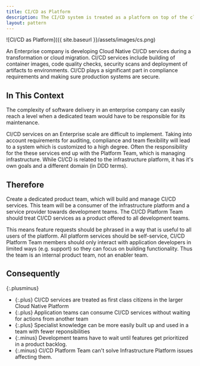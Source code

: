 ```yaml
---
title: CI/CD as Platform
description: The CI/CD system is treated as a platform on top of the cloud platform.
layout: pattern
---
```


![CI/CD as Platform]({{ site.baseurl }}/assets/images/cs.png)

An Enterprise company is developing Cloud Native CI/CD services during a transformation or
cloud migration. CI/CD services include building of container images, code quality checks,
security scans and deployment of artifacts to environments. CI/CD plays a significant
part in compliance requirements and making sure production systems are secure.

## In This Context

The complexity of software delivery in an enterprise company can easily reach a level when
a dedicated team would have to be responsible for its maintenance.

CI/CD services on an Enterprise scale are difficult to implement. Taking into account 
requirements for auditing, compliance and team flexibility will lead to a system
which is customized to a high degree. Often the responsibility for the these services
end up with the Platform Team, which is managing infrastructure. While CI/CD is related
to the infrastructure platform, it has it's own goals and a different domain (in DDD terms).

## Therefore

Create a dedicated product team, which will build and manage CI/CD services. This team will
be a consumer of the infrastructure platform and a service provider towards development
teams. The CI/CD Platform Team should treat CI/CD services as a product offered to all
development teams. 

This means feature requests should be phrased in a way that is useful to
all users of the platform. All platform services should be self-service, CI/CD Platform Team 
members should only interact with application developers in limited ways (e.g. support) so
they can focus on building functionality. Thus the team is an internal product team, not an
enabler team.

## Consequently

{:.plusminus}
- {:.plus} CI/CD services are treated as first class citizens in the larger Cloud Native Platform
- {:.plus} Application teams can consume CI/CD services without waiting for actions from another team
- {:.plus} Specialist knowledge can be more easily built up and used in a team with fewer reponsibilities
- {:.minus} Development teams have to wait until features get prioritized in a product backlog.
- {:.minus} CI/CD Platform Team can't solve Infrastructure Platform issues affecting them.

